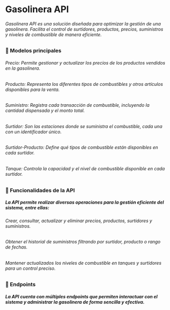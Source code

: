 # Gasolinera API

###### Gasolinera API es una solución diseñada para optimizar la gestión de una gasolinera. Facilita el control de surtidores, productos, precios, suministros y niveles de combustible de manera eficiente.

### 📌 Modelos principales
###### Precio: Permite gestionar y actualizar los precios de los productos vendidos en la gasolinera.
###### Producto: Representa los diferentes tipos de combustibles y otros artículos disponibles para la venta.
###### Suministro: Registra cada transacción de combustible, incluyendo la cantidad dispensada y el monto total.
###### Surtidor: Son las estaciones donde se suministra el combustible, cada una con un identificador único.
###### Surtidor-Producto: Define qué tipos de combustible están disponibles en cada surtidor.
###### Tanque: Controla la capacidad y el nivel de combustible disponible en cada surtidor.

### 🚀 Funcionalidades de la API
##### La API permite realizar diversas operaciones para la gestión eficiente del sistema, entre ellas:
###### Crear, consultar, actualizar y eliminar precios, productos, surtidores y suministros.
###### Obtener el historial de suministros filtrando por surtidor, producto o rango de fechas.
###### Mantener actualizados los niveles de combustible en tanques y surtidores para un control preciso.

### 📡 Endpoints
##### La API cuenta con múltiples endpoints que permiten interactuar con el sistema y administrar la gasolinera de forma sencilla y efectiva.
